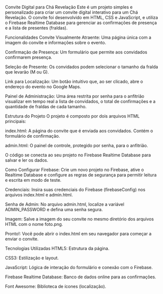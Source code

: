 Convite Digital para Chá Revelação
Este é um projeto simples e personalizado para criar um convite digital interativo para um Chá Revelação. O convite foi desenvolvido em HTML, CSS e JavaScript, e utiliza o Firebase Realtime Database para gerenciar as confirmações de presença e a lista de presentes (fraldas).

Funcionalidades
Convite Visualmente Atraente: Uma página única com a imagem do convite e informações sobre o evento.

Confirmação de Presença: Um formulário que permite aos convidados confirmarem presença.

Seleção de Presente: Os convidados podem selecionar o tamanho da fralda que levarão (M ou G).

Link para Localização: Um botão intuitivo que, ao ser clicado, abre o endereço do evento no Google Maps.

Painel de Administração: Uma área restrita por senha para o anfitrião visualizar em tempo real a lista de convidados, o total de confirmações e a quantidade de fraldas de cada tamanho.

Estrutura do Projeto
O projeto é composto por dois arquivos HTML principais:

index.html: A página do convite que é enviada aos convidados. Contém o formulário de confirmação.

admin.html: O painel de controle, protegido por senha, para o anfitrião.

O código se conecta ao seu projeto no Firebase Realtime Database para salvar e ler os dados.

Como Configurar
Firebase: Crie um novo projeto no Firebase, ative o Realtime Database e configure as regras de segurança para permitir leitura e escrita em modo de teste.

Credenciais: Insira suas credenciais do Firebase (firebaseConfig) nos arquivos index.html e admin.html.

Senha de Admin: No arquivo admin.html, localize a variável ADMIN_PASSWORD e defina uma senha segura.

Imagem: Salve a imagem do seu convite no mesmo diretório dos arquivos HTML com o nome foto.png.

Pronto!: Você pode abrir o index.html em seu navegador para começar a enviar o convite.

Tecnologias Utilizadas
HTML5: Estrutura da página.

CSS3: Estilização e layout.

JavaScript: Lógica de interação do formulário e conexão com o Firebase.

Firebase Realtime Database: Banco de dados online para as confirmações.

Font Awesome: Biblioteca de ícones (localização).
